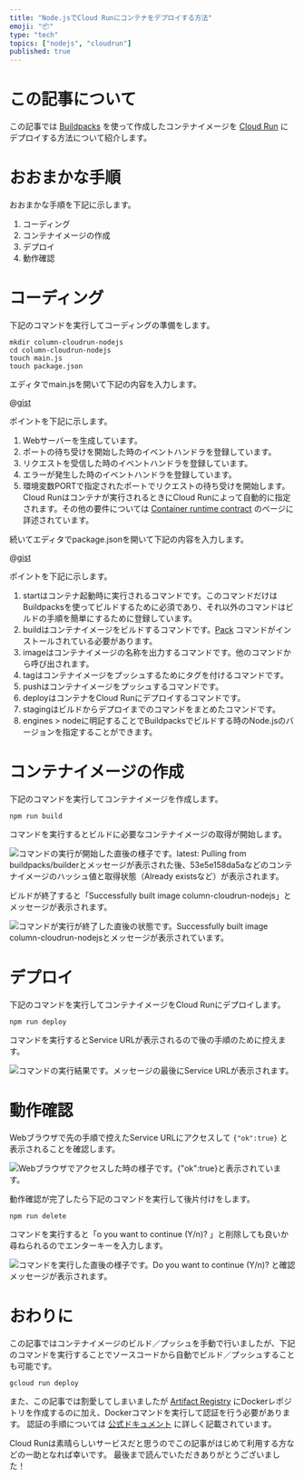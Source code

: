 ```yaml
---
title: "Node.jsでCloud Runにコンテナをデプロイする方法"
emoji: "📦"
type: "tech"
topics: ["nodejs", "cloudrun"]
published: true
---
```


# この記事について

この記事では [Buildpacks](https://buildpacks.io/) を使って作成したコンテナイメージを [Cloud Run](https://cloud.google.com/run) にデプロイする方法について紹介します。



# おおまかな手順

おおまかな手順を下記に示します。

1. コーディング
2. コンテナイメージの作成
3. デプロイ
4. 動作確認



# コーディング

下記のコマンドを実行してコーディングの準備をします。

```shell
mkdir column-cloudrun-nodejs
cd column-cloudrun-nodejs
touch main.js
touch package.json
```

エディタでmain.jsを開いて下記の内容を入力します。

@[gist](https://gist.github.com/tatsuyasusukida/d73440930fbc2202664eb12456136934?file=main.js)

ポイントを下記に示します。

1. Webサーバーを生成しています。
2. ポートの待ち受けを開始した時のイベントハンドラを登録しています。
3. リクエストを受信した時のイベントハンドラを登録しています。
4. エラーが発生した時のイベントハンドラを登録しています。
5. 環境変数PORTで指定されたポートでリクエストの待ち受けを開始します。Cloud Runはコンテナが実行されるときにCloud Runによって自動的に指定されます。その他の要件については [Container runtime contract](https://cloud.google.com/run/docs/container-contract#env-vars) のページに詳述されています。

続いてエディタでpackage.jsonを開いて下記の内容を入力します。

@[gist](https://gist.github.com/tatsuyasusukida/d73440930fbc2202664eb12456136934?file=package.json)

ポイントを下記に示します。

1. startはコンテナ起動時に実行されるコマンドです。このコマンドだけはBuildpacksを使ってビルドするために必須であり、それ以外のコマンドはビルドの手順を簡単にするために登録しています。
2. buildはコンテナイメージをビルドするコマンドです。[Pack](https://buildpacks.io/docs/tools/pack/) コマンドがインストールされている必要があります。
3. imageはコンテナイメージの名称を出力するコマンドです。他のコマンドから呼び出されます。
3. tagはコンテナイメージをプッシュするためにタグを付けるコマンドです。
4. pushはコンテナイメージをプッシュするコマンドです。
5. deployはコンテナをCloud Runにデプロイするコマンドです。
6. stagingはビルドからデプロイまでのコマンドをまとめたコマンドです。
7. engines > nodeに明記することでBuildpacksでビルドする時のNode.jsのバージョンを指定することができます。



# コンテナイメージの作成

下記のコマンドを実行してコンテナイメージを作成します。

```shell
npm run build
```

コマンドを実行するとビルドに必要なコンテナイメージの取得が開始します。

![コマンドの実行が開始した直後の様子です。latest: Pulling from buildpacks/builderとメッセージが表示された後、53e5e158da5aなどのコンテナイメージのハッシュ値と取得状態（Already existsなど）が表示されます。](https://storage.googleapis.com/zenn-user-upload/640f0a67b48e-20220419.png)

ビルドが終了すると「Successfully built image column-cloudrun-nodejs」とメッセージが表示されます。

![コマンドが実行が終了した直後の状態です。Successfully built image column-cloudrun-nodejsとメッセージが表示されています。](https://storage.googleapis.com/zenn-user-upload/3ee7c82ca3aa-20220419.png)



# デプロイ

下記のコマンドを実行してコンテナイメージをCloud Runにデプロイします。

```shell
npm run deploy
```

コマンドを実行するとService URLが表示されるので後の手順のために控えます。

![コマンドの実行結果です。メッセージの最後にService URLが表示されます。](https://storage.googleapis.com/zenn-user-upload/a0cb6fc86950-20220419.png)



# 動作確認

Webブラウザで先の手順で控えたService URLにアクセスして `{"ok":true}` と表示されることを確認します。

![Webブラウザでアクセスした時の様子です。{"ok":true}と表示されています。](https://storage.googleapis.com/zenn-user-upload/7ae331abffad-20220419.png)

動作確認が完了したら下記のコマンドを実行して後片付けをします。

```shell
npm run delete
```

コマンドを実行すると「o you want to continue (Y/n)? 」と削除しても良いか尋ねられるのでエンターキーを入力します。

![コマンドを実行した直後の様子です。Do you want to continue (Y/n)? と確認メッセージが表示されます。](https://storage.googleapis.com/zenn-user-upload/497103e4c21b-20220419.png)



# おわりに

この記事ではコンテナイメージのビルド／プッシュを手動で行いましたが、下記のコマンドを実行することでソースコードから自動でビルド／プッシュすることも可能です。

```
gcloud run deploy
```

また、この記事では割愛してしまいましたが [Artifact Registry](https://cloud.google.com/artifact-registry) にDockerレポジトリを作成するのに加え、Dockerコマンドを実行して認証を行う必要があります。
認証の手順については [公式ドキュメント](https://cloud.google.com/artifact-registry/docs/docker/store-docker-container-images#auth) に詳しく記載されています。

Cloud Runは素晴らしいサービスだと思うのでこの記事がはじめて利用する方などの一助となれば幸いです。
最後まで読んでいただきありがとうございました！
